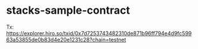 # stacks-sample-contract

Tx: https://explorer.hiro.so/txid/0x7d7253743482310de871b96ff794e4d9fc59963a53855de0b83d4e20e1231c28?chain=testnet
